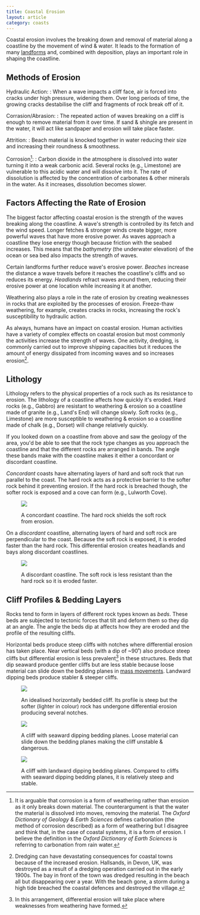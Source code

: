 ```yaml
---
title: Coastal Erosion
layout: article
category: coasts
---
```


Coastal erosion involves the breaking down and removal of material along a coastline by the movement of wind & water. It leads to the formation of many [landforms][features-of-erosion-page] and, combined with deposition, plays an important role in shaping the coastline.

[features-of-erosion-page]: /coasts/features-of-erosion/

## Methods of Erosion

Hydraulic Action:
:   When a wave impacts a cliff face, air is forced into cracks under high pressure, widening them. Over long periods of time, the growing cracks destabilise the cliff and fragments of rock break off of it.

Corrasion/Abrasion:
:   The repeated action of waves breaking on a cliff is enough to remove material from it over time. If sand & shingle are present in the water, it will act like sandpaper and erosion will take place faster.

Attrition:
:   Beach material is knocked together in water reducing their size and increasing their roundness & smoothness.

Corrosion[^1]:
:    Carbon dioxide in the atmosphere is dissolved into water turning it into a weak carbonic acid. Several rocks (e.g., Limestone) are vulnerable to this acidic water and will dissolve into it. The rate of dissolution is affected by the concentration of carbonates & other minerals in the water. As it increases, dissolution becomes slower.

## Factors Affecting the Rate of Erosion

The biggest factor affecting coastal erosion is the strength of the waves breaking along the coastline. A wave's strength is controlled by its fetch and the wind speed. Longer fetches & stronger winds create bigger, more powerful waves that have more erosive power. As waves approach a coastline they lose energy though because friction with the seabed increases. This means that the _bathymetry_ (the underwater elevation) of the ocean or sea bed also impacts the strength of waves.

Certain landforms further reduce wave's erosive power. _Beaches_ increase the distance a wave travels before it reaches the coastline's cliffs and so reduces its energy. _Headlands_ refract waves around them, reducing their erosive power at one location while increasing it at another.

Weathering also plays a role in the rate of erosion by creating weaknesses in rocks that are exploited by the processes of erosion. Freeze-thaw weathering, for example, creates cracks in rocks, increasing the rock's susceptibility to hydraulic action.

As always, humans have an impact on coastal erosion. Human activities have a variety of complex effects on coastal erosion but most commonly the activities increase the strength of waves. One activity, dredging, is commonly carried out to improve shipping capacities but it reduces the amount of energy dissipated from incoming waves and so increases erosion[^2].

## Lithology

Lithology refers to the physical properties of a rock such as its resistance to erosion. The lithology of a coastline affects how quickly it's eroded. Hard rocks (e.g., Gabbro) are resistant to weathering & erosion so a coastline made of granite (e.g., Land's End) will change slowly. Soft rocks (e.g., Limestone) are more susceptible to weathering & erosion so a coastline made of chalk (e.g., Dorset) will change relatively quickly.

If you looked down on a coastline from above and saw the geology of the area, you'd be able to see that the rock type changes as you approach the coastline and that the different rocks are arranged in bands. The angle these bands make with the coastline makes it either a concordant or discordant coastline.

_Concordant_ coasts have alternating layers of hard and soft rock that run parallel to the coast. The hard rock acts as a protective barrier to the softer rock behind it preventing erosion. If the hard rock is breached though, the softer rock is exposed and a cove can form (e.g., Lulworth Cove).

<figure>
    <img src="/images/coasts/5coastalErosion/concordant-coast-diaram.svg" />
    <figcaption>
        <p>A concordant coastline. The hard rock shields the soft rock from erosion.</p>
    </figcaption>
</figure>

On a _discordant_ coastline, alternating layers of hard and soft rock are perpendicular to the coast. Because the soft rock is exposed, it is eroded faster than the hard rock. This differential erosion creates headlands and bays along discordant coastlines.

<figure>
    <img src="/images/coasts/5coastalErosion/discordant-coast-diagram.svg" />
    <figcaption>
        <p>A discordant coastline. The soft rock is less resistant than the hard rock so it is eroded faster.</p>
    </figcaption>
</figure>

## Cliff Profiles & Bedding Layers

Rocks tend to form in layers of different rock types known as _beds_. These beds are subjected to tectonic forces that tilt and deform them so they dip at an angle. The angle the beds dip at affects how they are eroded and the profile of the resulting cliffs.

Horizontal beds produce steep cliffs with notches where differential erosion has taken place. Near vertical beds (with a dip of ~90˚) also produce steep cliffs but differential erosion is less prevalent[^3] in these structures. Beds that dip seaward produce gentler cliffs but are less stable because loose material can slide down the bedding planes in [mass movements][mass-movement-link]. Landward dipping beds produce stabler & steeper cliffs.

[mass-movement-link]: /coasts/sub-aerial-processes/#Mass.Movement

<figure>
    <img src="/images/coasts/5coastalErosion/horizontal-bedding-layers.svg" />
    <figcaption>
        <p>An idealised horizontally bedded cliff. Its profile is steep but the softer (lighter in colour) rock has undergone differential erosion producing several notches.</p>
    </figcaption>
</figure>

<figure>
    <img src="/images/coasts/5coastalErosion/seaward-bedding-layers.svg" />
    <figcaption>
        <p>A cliff with seaward dipping bedding planes. Loose material can slide down the bedding planes making the cliff unstable & dangerous.</p>
    </figcaption>
</figure>

<figure>
    <img src="/images/coasts/5coastalErosion/landward-bedding-layers.svg" />
    <figcaption>
        <p>A cliff with landward dipping bedding planes. Compared to cliffs with seaward dipping bedding planes, it is relatively steep and stable.</p>
    </figcaption>
</figure>

[^1]: It is arguable that corrosion is a form of weathering rather than erosion as it only breaks down material. The counterargument is that the water the material is dissolved into moves, removing the material. The _Oxford Dictionary of Geology & Earth Sciences_ defines carbonation (the method of corrosion described) as a form of weathering but I disagree and think that, in the case of coastal systems, it is a form of erosion. I believe the definition in the _Oxford Dictionary of Earth Sciences_ is referring to carbonation from rain water.

[^2]: Dredging can have devastating consequences for coastal towns because of the increased erosion. Hallsands, in Devon, UK, was destroyed as a result of a dredging operation carried out in the early 1900s. The bay in front of the town was dredged resulting in the beach all but disappearing over a year. With the beach gone, a storm during a high tide breached the coastal defences and destroyed the village.

[^3]: In this arrangement, differential erosion will take place where weaknesses from weathering have formed.
